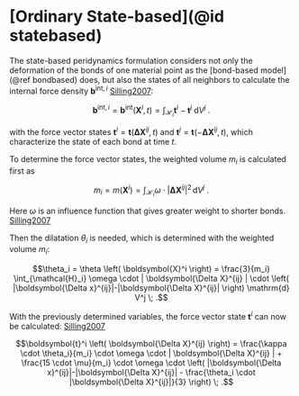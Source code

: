 # [Ordinary State-based](@id statebased)

The state-based peridynamics formulation considers not only the deformation of the bonds of one material point as the [bond-based model](@ref bondbased) does, but also the states of all neighbors to calculate the internal force density $\boldsymbol{b}^{\mathrm{int},i}$ [Silling2007](@cite):

```math
\boldsymbol{b}^{\mathrm{int},i} = \boldsymbol{b}^{\mathrm{int}} (\boldsymbol{X}^i,t) = \int_{\mathcal{H}_i} \boldsymbol{t}^i - \boldsymbol{t}^j \; \mathrm{d}V^j \; .
```
with the force vector states $\boldsymbol{t}^i=\boldsymbol{t}(\boldsymbol{\Delta X}^{ij}, t)$ and $\boldsymbol{t}^j=\boldsymbol{t}(-\boldsymbol{\Delta X}^{ij}, t)$, which characterize the state of each bond at time $t$.

To determine the force vector states, the weighted volume $m_i$ is calculated first as
```math
m_i = m \left( \boldsymbol{X}^i \right) = \int_{\mathcal{H}_i} \omega \cdot | \boldsymbol{\Delta X}^{ij} |^2 \, \mathrm{d} V^j \; .
```
Here $\omega$ is an influence function that gives greater weight to shorter bonds. [Silling2007](@cite)

Then the dilatation $\theta_i$ is needed, which is determined with the weighted volume $m_i$:
```math
\theta_i = \theta \left( \boldsymbol{X}^i \right) = \frac{3}{m_i} \int_{\mathcal{H}_i} \omega \cdot | \boldsymbol{\Delta X}^{ij} | \cdot \left( |\boldsymbol{\Delta x}^{ij}|-|\boldsymbol{\Delta X}^{ij}| \right) \mathrm{d} V^j \; .
```

With the previously determined variables, the force vector state $\boldsymbol{t}^i$ can now be calculated: [Silling2007](@cite)
```math
\boldsymbol{t}^i \left( \boldsymbol{\Delta X}^{ij} \right) = \frac{\kappa \cdot \theta_i}{m_i} \cdot \omega \cdot | \boldsymbol{\Delta X}^{ij} | + \frac{15 \cdot \mu}{m_i} \cdot \omega \cdot \left( |\boldsymbol{\Delta x}^{ij}|-|\boldsymbol{\Delta X}^{ij}| - \frac{\theta_i \cdot |\boldsymbol{\Delta X}^{ij}|}{3} \right) \; .
```
